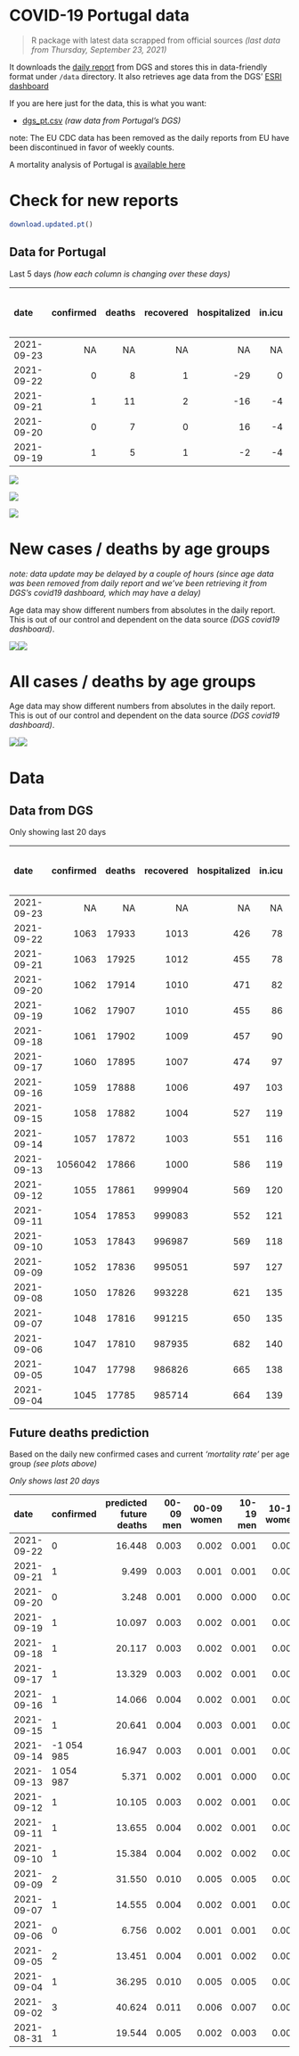 COVID-19 Portugal data
================

> R package with latest data scrapped from official sources *(last data
> from Thursday, September 23, 2021)*

It downloads the [daily
report](https://covid19.min-saude.pt/relatorio-de-situacao/) from DGS
and stores this in data-friendly format under `/data` directory. It also
retrieves age data from the DGS’ [ESRI
dashboard](https://covid19.min-saude.pt/ponto-de-situacao-atual-em-portugal/)

If you are here just for the data, this is what you want:

-   [dgs\_pt.csv](raw/master/data/dgs_pt.csv) *(raw data from Portugal’s
    DGS)*

note: The EU CDC data has been removed as the daily reports from EU have
been discontinued in favor of weekly counts.

A mortality analysis of Portugal is [available
here](https://averissimo.github.io/covid19-analysis/mortality.html)

# Check for new reports

``` r
download.updated.pt()
```

## Data for Portugal

Last 5 days *(how each column is changing over these days)*

| date       | confirmed | deaths | recovered | hospitalized | in.icu | first vaccine | second vaccine | confirmed m 00-09 | confirmed w 00-09 | confirmed m 10-19 | confirmed w 10-19 | confirmed m 20-29 | confirmed w 20-29 | confirmed m 30-39 | confirmed w 30-39 | confirmed m 40-49 | confirmed w 40-49 | confirmed m 50-59 | confirmed w 50-59 | confirmed m 60-69 | confirmed w 60-69 | confirmed m 70-79 | confirmed w 70-79 | confirmed m 80+ | confirmed w 80+ | death m 00-09 | death w 00-09 | death m 10-19 | death w 10-19 | death m 20-29 | death w 20-29 | death m 30-39 | death w 30-39 | death m 40-49 | death w 40-49 | death m 50-59 | death w 50-59 | death m 60-69 | death w 60-69 | death m 70-79 | death w 70-79 | death m 80+ | death w 80+ |
|:-----------|----------:|-------:|----------:|-------------:|-------:|--------------:|---------------:|------------------:|------------------:|------------------:|------------------:|------------------:|------------------:|------------------:|------------------:|------------------:|------------------:|------------------:|------------------:|------------------:|------------------:|------------------:|------------------:|----------------:|----------------:|--------------:|--------------:|--------------:|--------------:|--------------:|--------------:|--------------:|--------------:|--------------:|--------------:|--------------:|--------------:|--------------:|--------------:|--------------:|--------------:|------------:|------------:|
| 2021-09-23 |        NA |     NA |        NA |           NA |     NA |          6177 |          13302 |                NA |                NA |                NA |                NA |                NA |                NA |                NA |                NA |                NA |                NA |                NA |                NA |                NA |                NA |                NA |                NA |              NA |              NA |            NA |            NA |            NA |            NA |            NA |            NA |            NA |            NA |            NA |            NA |            NA |            NA |            NA |            NA |            NA |            NA |          NA |          NA |
| 2021-09-22 |         0 |      8 |         1 |          -29 |      0 |          6234 |          18913 |                50 |                50 |                53 |                52 |                72 |                48 |                53 |                68 |                58 |                64 |                57 |                67 |                35 |                36 |                37 |                32 |              27 |              36 |             0 |             0 |             0 |             0 |             0 |             0 |             0 |             0 |             0 |             0 |             0 |             1 |             0 |             0 |             1 |             1 |           3 |           2 |
| 2021-09-21 |         1 |     11 |         2 |          -16 |     -4 |            NA |             NA |                52 |                42 |                45 |                36 |                77 |                43 |                63 |                61 |                56 |                71 |                45 |                46 |                29 |                40 |                19 |                25 |              13 |              20 |             0 |             0 |             0 |             0 |             0 |             0 |             0 |             0 |             0 |             0 |             1 |             0 |             1 |             0 |             1 |             1 |           5 |           2 |
| 2021-09-20 |         0 |      7 |         0 |           16 |     -4 |            NA |             NA |                19 |                13 |                 7 |                 7 |                27 |                17 |                31 |                22 |                29 |                18 |                10 |                12 |                16 |                13 |                12 |                11 |               3 |               4 |             0 |             0 |             0 |             0 |             0 |             0 |             0 |             0 |             0 |             0 |             1 |             0 |             1 |             1 |             1 |             0 |           0 |           3 |
| 2021-09-19 |         1 |      5 |         1 |           -2 |     -4 |            NA |             NA |                57 |                53 |                42 |                29 |                52 |                36 |                42 |                48 |                39 |                53 |                35 |                46 |                34 |                33 |                23 |                18 |              13 |              25 |             0 |             0 |             0 |             0 |             0 |             0 |             0 |             0 |             0 |             0 |             0 |             0 |             0 |             0 |             1 |             2 |           1 |           1 |

![](README_files/figure-gfm/totals-1.svg)<!-- -->

![](README_files/figure-gfm/differential-1.svg)<!-- -->

![](README_files/figure-gfm/differential_7days-1.svg)<!-- -->

# New cases / deaths by age groups

*note: data update may be delayed by a couple of hours (since age data
was been removed from daily report and we’ve been retrieving it from
DGS’s covid19 dashboard, which may have a delay)*

Age data may show different numbers from absolutes in the daily report.
This is out of our control and dependent on the data source *(DGS
covid19 dashboard)*.

![](README_files/figure-gfm/new_cases_deaths-1.svg)<!-- -->![](README_files/figure-gfm/new_cases_deaths-2.svg)<!-- -->

# All cases / deaths by age groups

Age data may show different numbers from absolutes in the daily report.
This is out of our control and dependent on the data source *(DGS
covid19 dashboard)*.

![](README_files/figure-gfm/total_cases_deaths-1.svg)<!-- -->![](README_files/figure-gfm/total_cases_deaths-2.svg)<!-- -->

# Data

## Data from DGS

Only showing last 20 days

| date       | confirmed | deaths | recovered | hospitalized | in.icu | confirmed m 00-09 | confirmed w 00-09 | confirmed m 10-19 | confirmed w 10-19 | confirmed m 20-29 | confirmed w 20-29 | confirmed m 30-39 | confirmed w 30-39 | confirmed m 40-49 | confirmed w 40-49 | confirmed m 50-59 | confirmed w 50-59 | confirmed m 60-69 | confirmed w 60-69 | confirmed m 70-79 | confirmed w 70-79 | confirmed m 80+ | confirmed w 80+ | death m 00-09 | death w 00-09 | death m 10-19 | death w 10-19 | death m 20-29 | death w 20-29 | death m 30-39 | death w 30-39 | death m 40-49 | death w 40-49 | death m 50-59 | death w 50-59 | death m 60-69 | death w 60-69 | death m 70-79 | death w 70-79 | death m 80+ | death w 80+ | first vaccine | second vaccine |
|:-----------|----------:|-------:|----------:|-------------:|-------:|------------------:|------------------:|------------------:|------------------:|------------------:|------------------:|------------------:|------------------:|------------------:|------------------:|------------------:|------------------:|------------------:|------------------:|------------------:|------------------:|----------------:|----------------:|--------------:|--------------:|--------------:|--------------:|--------------:|--------------:|--------------:|--------------:|--------------:|--------------:|--------------:|--------------:|--------------:|--------------:|--------------:|--------------:|------------:|------------:|--------------:|---------------:|
| 2021-09-23 |        NA |     NA |        NA |           NA |     NA |                NA |                NA |                NA |                NA |                NA |                NA |                NA |                NA |                NA |                NA |                NA |                NA |                NA |                NA |                NA |                NA |              NA |              NA |            NA |            NA |            NA |            NA |            NA |            NA |            NA |            NA |            NA |            NA |            NA |            NA |            NA |            NA |            NA |            NA |          NA |          NA |       8512576 |        6637297 |
| 2021-09-22 |      1063 |  17933 |      1013 |          426 |     78 |             33246 |             32008 |             56985 |             57241 |             84372 |             88799 |             73737 |             83068 |             76647 |             94387 |             64418 |             81026 |             46985 |             51544 |             29766 |             33468 |           25292 |           50263 |             2 |             1 |             1 |             1 |             8 |             5 |            26 |            20 |           109 |            67 |           365 |           157 |          1133 |           500 |          2399 |          1443 |        5364 |        6332 |       8506399 |        6623995 |
| 2021-09-21 |      1063 |  17925 |      1012 |          455 |     78 |             33196 |             31958 |             56932 |             57189 |             84300 |             88751 |             73684 |             83000 |             76589 |             94323 |             64361 |             80959 |             46950 |             51508 |             29729 |             33436 |           25265 |           50227 |             2 |             1 |             1 |             1 |             8 |             5 |            26 |            20 |           109 |            67 |           365 |           156 |          1133 |           500 |          2398 |          1442 |        5361 |        6330 |       8500165 |        6605082 |
| 2021-09-20 |      1062 |  17914 |      1010 |          471 |     82 |             33144 |             31916 |             56887 |             57153 |             84223 |             88708 |             73621 |             82939 |             76533 |             94252 |             64316 |             80913 |             46921 |             51468 |             29710 |             33411 |           25252 |           50207 |             2 |             1 |             1 |             1 |             8 |             5 |            26 |            20 |           109 |            67 |           364 |           156 |          1132 |           500 |          2397 |          1441 |        5356 |        6328 |            NA |             NA |
| 2021-09-19 |      1062 |  17907 |      1010 |          455 |     86 |             33125 |             31903 |             56880 |             57146 |             84196 |             88691 |             73590 |             82917 |             76504 |             94234 |             64306 |             80901 |             46905 |             51455 |             29698 |             33400 |           25249 |           50203 |             2 |             1 |             1 |             1 |             8 |             5 |            26 |            20 |           109 |            67 |           363 |           156 |          1131 |           499 |          2396 |          1441 |        5356 |        6325 |            NA |             NA |
| 2021-09-18 |      1061 |  17902 |      1009 |          457 |     90 |             33068 |             31850 |             56838 |             57117 |             84144 |             88655 |             73548 |             82869 |             76465 |             94181 |             64271 |             80855 |             46871 |             51422 |             29675 |             33382 |           25236 |           50178 |             2 |             1 |             1 |             1 |             8 |             5 |            26 |            20 |           109 |            67 |           363 |           156 |          1131 |           499 |          2395 |          1439 |        5355 |        6324 |            NA |             NA |
| 2021-09-17 |      1060 |  17895 |      1007 |          474 |     97 |             33023 |             31787 |             56791 |             57076 |             84075 |             88579 |             73476 |             82813 |             76419 |             94124 |             64235 |             80781 |             46822 |             51369 |             29643 |             33352 |           25209 |           50112 |             2 |             1 |             1 |             1 |             8 |             5 |            26 |            20 |           109 |            67 |           362 |           156 |          1129 |           499 |          2394 |          1438 |        5354 |        6323 |            NA |             NA |
| 2021-09-16 |      1059 |  17888 |      1006 |          497 |    103 |             32977 |             31729 |             56736 |             57015 |             83990 |             88521 |             73414 |             82740 |             76353 |             94029 |             64182 |             80686 |             46779 |             51319 |             29616 |             33309 |           25200 |           50071 |             2 |             1 |             1 |             1 |             8 |             5 |            26 |            20 |           108 |            67 |           361 |           156 |          1128 |           499 |          2393 |          1438 |        5352 |        6322 |            NA |             NA |
| 2021-09-15 |      1058 |  17882 |      1004 |          527 |    119 |             32909 |             31680 |             56673 |             56964 |             83914 |             88452 |             73342 |             82672 |             76291 |             93933 |             64112 |             80581 |             46730 |             51263 |             29587 |             33275 |           25182 |           50040 |             2 |             1 |             1 |             1 |             8 |             5 |            26 |            20 |           108 |            67 |           360 |           156 |          1128 |           499 |          2393 |          1438 |        5348 |        6321 |            NA |             NA |
| 2021-09-14 |      1057 |  17872 |      1003 |          551 |    116 |             32844 |             31591 |             56603 |             56917 |             83825 |             88352 |             73267 |             82583 |             76220 |             93838 |             64036 |             80485 |             46677 |             51193 |             29550 |             33236 |           25152 |           49986 |             2 |             1 |             1 |             1 |             8 |             5 |            26 |            20 |           108 |            67 |           358 |           155 |          1128 |           499 |          2391 |          1438 |        5344 |        6320 |       8451444 |        6371076 |
| 2021-09-13 |   1056042 |  17866 |      1000 |          586 |    119 |             32802 |             31560 |             56539 |             56863 |             83727 |             88277 |             73188 |             82506 |             76159 |             93745 |             63971 |             80411 |             46633 |             51129 |             29524 |             33199 |           25127 |           49942 |             2 |             1 |             1 |             1 |             8 |             5 |            26 |            20 |           107 |            67 |           358 |           155 |          1128 |           499 |          2391 |          1436 |        5343 |        6318 |       8441603 |        6325476 |
| 2021-09-12 |      1055 |  17861 |    999904 |          569 |    120 |             32763 |             31537 |             56511 |             56836 |             83693 |             88243 |             73154 |             82464 |             76129 |             93710 |             63946 |             80387 |             46615 |             51102 |             29509 |             33192 |           25117 |           49936 |             2 |             1 |             1 |             1 |             8 |             5 |            26 |            20 |           107 |            67 |           358 |           155 |          1127 |           499 |          2390 |          1436 |        5342 |        6316 |       8436183 |        6293193 |
| 2021-09-11 |      1054 |  17853 |    999083 |          552 |    121 |             32715 |             31481 |             56452 |             56787 |             83601 |             88165 |             73088 |             82407 |             76060 |             93646 |             63897 |             80319 |             46577 |             51065 |             29491 |             33164 |           25108 |           49907 |             2 |             1 |             1 |             1 |             8 |             5 |            26 |            20 |           107 |            67 |           358 |           155 |          1127 |           498 |          2389 |          1435 |        5341 |        6312 |       8426360 |        6177334 |
| 2021-09-10 |      1053 |  17843 |    996987 |          569 |    118 |             32648 |             31408 |             56373 |             56715 |             83478 |             88038 |             73003 |             82323 |             75991 |             93554 |             63839 |             80234 |             46533 |             51009 |             29462 |             33131 |           25089 |           49879 |             2 |             1 |             1 |             1 |             8 |             5 |            26 |            20 |           106 |            67 |           358 |           155 |          1127 |           498 |          2386 |          1435 |        5337 |        6310 |       8415358 |        6147472 |
| 2021-09-09 |      1052 |  17836 |    995051 |          597 |    127 |             32584 |             31341 |             56266 |             56619 |             83348 |             87919 |             72890 |             82243 |             75903 |             93449 |             63784 |             80157 |             46490 |             50954 |             29426 |             33097 |           25067 |           49847 |             2 |             1 |             1 |             1 |             8 |             5 |            26 |            20 |           106 |            67 |           358 |           154 |          1126 |           498 |          2385 |          1433 |        5337 |        6308 |       8403582 |        6117667 |
| 2021-09-08 |      1050 |  17826 |    993228 |          621 |    135 |                NA |                NA |                NA |                NA |                NA |                NA |                NA |                NA |                NA |                NA |                NA |                NA |                NA |                NA |                NA |                NA |              NA |              NA |            NA |            NA |            NA |            NA |            NA |            NA |            NA |            NA |            NA |            NA |            NA |            NA |            NA |            NA |            NA |            NA |          NA |          NA |       8393677 |        6086746 |
| 2021-09-07 |      1048 |  17816 |    991215 |          650 |    135 |             32424 |             31182 |             56009 |             56379 |             83015 |             87651 |             72664 |             81988 |             75700 |             93189 |             63631 |             79980 |             46391 |             50810 |             29367 |             33025 |           25029 |           49768 |             2 |             1 |             1 |             1 |             8 |             5 |            26 |            20 |           106 |            67 |           357 |           154 |          1125 |           497 |          2383 |          1431 |        5332 |        6300 |       8382528 |        6056287 |
| 2021-09-06 |      1047 |  17810 |    987935 |          682 |    140 |             32358 |             31123 |             55933 |             56288 |             82889 |             87544 |             72560 |             81901 |             75606 |             93114 |             63567 |             79913 |             46341 |             50763 |             29330 |             32994 |           25010 |           49738 |             2 |             1 |             1 |             1 |             8 |             5 |            26 |            20 |           106 |            67 |           357 |           154 |          1124 |           497 |          2383 |          1430 |        5331 |        6297 |       8370475 |        6021520 |
| 2021-09-05 |      1047 |  17798 |    986826 |          665 |    138 |             32327 |             31090 |             55880 |             56230 |             82803 |             87497 |             72510 |             81859 |             75563 |             93057 |             63542 |             79877 |             46314 |             50739 |             29312 |             32982 |           25001 |           49725 |             2 |             1 |             1 |             1 |             8 |             5 |            26 |            20 |           106 |            67 |           357 |           153 |          1124 |           495 |          2382 |          1428 |        5329 |        6293 |       8359933 |        5981442 |
| 2021-09-04 |      1045 |  17785 |    985714 |          664 |    139 |             32260 |             31047 |             55786 |             56132 |             82658 |             87392 |             72424 |             81782 |             75489 |             92970 |             63487 |             79810 |             46280 |             50688 |             29286 |             32954 |           24981 |           49694 |             2 |             1 |             1 |             1 |             8 |             5 |            26 |            20 |           106 |            66 |           357 |           153 |          1124 |           494 |          2382 |          1427 |        5324 |        6288 |            NA |             NA |

## Future deaths prediction

Based on the daily new confirmed cases and current *‘mortality rate’*
per age group *(see plots above)*

*Only shows last 20 days*

| date       | confirmed  | predicted future deaths | 00-09 men | 00-09 women | 10-19 men | 10-19 women | 20-29 men | 20-29 women | 30-39 men | 30-39 women | 40-49 men | 40-49 women | 50-59 men | 50-59 women | 60-69 men | 60-69 women | 70-79 men | 70-79 women | 80+ men | 80+ women |
|:-----------|:-----------|------------------------:|----------:|------------:|----------:|------------:|----------:|------------:|----------:|------------:|----------:|------------:|----------:|------------:|----------:|------------:|----------:|------------:|--------:|----------:|
| 2021-09-22 | 0          |                  16.448 |     0.003 |       0.002 |     0.001 |       0.001 |     0.007 |       0.003 |     0.019 |       0.016 |     0.082 |       0.045 |     0.323 |       0.130 |     0.844 |       0.349 |     2.982 |       1.380 |   5.726 |     4.535 |
| 2021-09-21 | 1          |                   9.499 |     0.003 |       0.001 |     0.001 |       0.001 |     0.007 |       0.002 |     0.022 |       0.015 |     0.080 |       0.050 |     0.255 |       0.089 |     0.699 |       0.388 |     1.531 |       1.078 |   2.757 |     2.520 |
| 2021-09-20 | 0          |                   3.248 |     0.001 |       0.000 |     0.000 |       0.000 |     0.003 |       0.001 |     0.011 |       0.005 |     0.041 |       0.013 |     0.057 |       0.023 |     0.386 |       0.126 |     0.967 |       0.474 |   0.636 |     0.504 |
| 2021-09-19 | 1          |                  10.097 |     0.003 |       0.002 |     0.001 |       0.001 |     0.005 |       0.002 |     0.015 |       0.012 |     0.055 |       0.038 |     0.198 |       0.089 |     0.820 |       0.320 |     1.854 |       0.776 |   2.757 |     3.149 |
| 2021-09-18 | 1          |                  20.117 |     0.003 |       0.002 |     0.001 |       0.001 |     0.007 |       0.004 |     0.025 |       0.013 |     0.065 |       0.040 |     0.204 |       0.143 |     1.182 |       0.514 |     2.579 |       1.293 |   5.726 |     8.315 |
| 2021-09-17 | 1          |                  13.329 |     0.003 |       0.002 |     0.001 |       0.001 |     0.008 |       0.003 |     0.022 |       0.018 |     0.094 |       0.067 |     0.300 |       0.184 |     1.037 |       0.485 |     2.176 |       1.854 |   1.909 |     5.165 |
| 2021-09-16 | 1          |                  14.066 |     0.004 |       0.002 |     0.001 |       0.001 |     0.007 |       0.004 |     0.025 |       0.016 |     0.088 |       0.068 |     0.397 |       0.203 |     1.182 |       0.543 |     2.337 |       1.466 |   3.817 |     3.905 |
| 2021-09-15 | 1          |                  20.641 |     0.004 |       0.003 |     0.001 |       0.001 |     0.008 |       0.006 |     0.026 |       0.021 |     0.101 |       0.067 |     0.431 |       0.186 |     1.278 |       0.679 |     2.982 |       1.682 |   6.362 |     6.803 |
| 2021-09-14 | -1 054 985 |                  16.947 |     0.003 |       0.001 |     0.001 |       0.001 |     0.009 |       0.004 |     0.028 |       0.019 |     0.087 |       0.066 |     0.368 |       0.143 |     1.061 |       0.621 |     2.095 |       1.595 |   5.302 |     5.543 |
| 2021-09-13 | 1 054 987  |                   5.371 |     0.002 |       0.001 |     0.000 |       0.000 |     0.003 |       0.002 |     0.012 |       0.010 |     0.043 |       0.025 |     0.142 |       0.047 |     0.434 |       0.262 |     1.209 |       0.302 |   2.121 |     0.756 |
| 2021-09-12 | 1          |                  10.105 |     0.003 |       0.002 |     0.001 |       0.001 |     0.009 |       0.004 |     0.023 |       0.014 |     0.098 |       0.045 |     0.278 |       0.132 |     0.916 |       0.359 |     1.451 |       1.207 |   1.909 |     3.653 |
| 2021-09-11 | 1          |                  13.655 |     0.004 |       0.002 |     0.001 |       0.001 |     0.012 |       0.007 |     0.030 |       0.020 |     0.098 |       0.065 |     0.329 |       0.165 |     1.061 |       0.543 |     2.337 |       1.423 |   4.030 |     3.527 |
| 2021-09-10 | 1          |                  15.384 |     0.004 |       0.002 |     0.002 |       0.002 |     0.012 |       0.007 |     0.040 |       0.019 |     0.125 |       0.075 |     0.312 |       0.149 |     1.037 |       0.534 |     2.901 |       1.466 |   4.666 |     4.031 |
| 2021-09-09 | 2          |                  31.550 |     0.010 |       0.005 |     0.005 |       0.004 |     0.032 |       0.015 |     0.080 |       0.061 |     0.289 |       0.185 |     0.867 |       0.343 |     2.387 |       1.397 |     4.755 |       3.104 |   8.059 |     9.952 |
| 2021-09-07 | 1          |                  14.555 |     0.004 |       0.002 |     0.001 |       0.002 |     0.012 |       0.006 |     0.037 |       0.021 |     0.134 |       0.053 |     0.363 |       0.130 |     1.206 |       0.456 |     2.982 |       1.337 |   4.030 |     3.779 |
| 2021-09-06 | 0          |                   6.756 |     0.002 |       0.001 |     0.001 |       0.001 |     0.008 |       0.003 |     0.018 |       0.010 |     0.061 |       0.040 |     0.142 |       0.070 |     0.651 |       0.233 |     1.451 |       0.517 |   1.909 |     1.638 |
| 2021-09-05 | 2          |                  13.451 |     0.004 |       0.001 |     0.002 |       0.002 |     0.014 |       0.006 |     0.030 |       0.019 |     0.105 |       0.062 |     0.312 |       0.130 |     0.820 |       0.495 |     2.095 |       1.207 |   4.242 |     3.905 |
| 2021-09-04 | 1          |                  36.295 |     0.010 |       0.005 |     0.005 |       0.005 |     0.038 |       0.021 |     0.086 |       0.060 |     0.300 |       0.182 |     1.014 |       0.326 |     2.966 |       1.445 |     5.319 |       3.751 |  10.180 |    10.582 |
| 2021-09-02 | 3          |                  40.624 |     0.011 |       0.006 |     0.007 |       0.006 |     0.050 |       0.023 |     0.108 |       0.071 |     0.377 |       0.247 |     1.179 |       0.510 |     3.521 |       1.610 |     7.898 |       5.346 |  12.725 |     6.929 |
| 2021-08-31 | 1          |                  19.544 |     0.005 |       0.002 |     0.003 |       0.003 |     0.022 |       0.011 |     0.051 |       0.035 |     0.165 |       0.099 |     0.504 |       0.198 |     1.519 |       0.543 |     3.949 |       1.768 |   4.242 |     6.425 |
